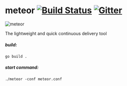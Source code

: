 # meteor [![Build Status](https://travis-ci.org/incu6us/meteor.svg)](https://travis-ci.org/incu6us/meteor) [![Gitter](https://badges.gitter.im/Join%20Chat.svg)](https://gitter.im/meteor-cd/Lobby?utm_source=badge&utm_medium=badge&utm_campaign=pr-badge)

![meteor](https://raw.githubusercontent.com/incu6us/meteor/master/examples/images/meteor.png)

The lightweight and quick continuous delivery tool 

##### build:
```
go build .
```

##### start command:
```
./meteor -conf meteor.conf
```


